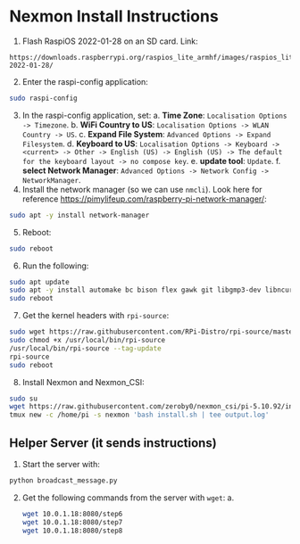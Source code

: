 # Nexmon Install Instructions

1. Flash RaspiOS 2022-01-28 on an SD card. Link:
```
https://downloads.raspberrypi.org/raspios_lite_armhf/images/raspios_lite_armhf-2022-01-28/
```
2. Enter the raspi-config application:
```zsh
sudo raspi-config
```
3. In the raspi-config application, set:
    a. **Time Zone**: `Localisation Options -> Timezone`.
    b. **WiFi Country to US**: `Localisation Options -> WLAN Country -> US`.
    c. **Expand File System**: `Advanced Options -> Expand Filesystem`.
    d. **Keyboard to US**: `Localisation Options -> Keyboard -> <current> -> Other -> English (US) -> English (US) -> The default for the keyboard layout -> no compose key`.
    e. **update tool**: `Update`.
    f. **select Network Manager**: `Advanced Options -> Network Config -> NetworkManager`.
4. Install the network manager (so we can use `nmcli`). Look here for reference https://pimylifeup.com/raspberry-pi-network-manager/:
```zsh
sudo apt -y install network-manager
```
5. Reboot:
```zsh
sudo reboot
```
6. Run the following:
```zsh
sudo apt update
sudo apt -y install automake bc bison flex gawk git libgmp3-dev libncurses5-dev libssl-dev libtool-bin make python-is-python2 qpdf tcpdump texinfo tmux
sudo reboot
```
7. Get the kernel headers with `rpi-source`:
```zsh
sudo wget https://raw.githubusercontent.com/RPi-Distro/rpi-source/master/rpi-source -O /usr/local/bin/rpi-source
sudo chmod +x /usr/local/bin/rpi-source
/usr/local/bin/rpi-source --tag-update
rpi-source
sudo reboot
```
8. Install Nexmon and Nexmon_CSI:
```zsh
sudo su
wget https://raw.githubusercontent.com/zeroby0/nexmon_csi/pi-5.10.92/install.sh -O install.sh
tmux new -c /home/pi -s nexmon 'bash install.sh | tee output.log'
```

## Helper Server (it sends instructions)

1. Start the server with:
```zsh
python broadcast_message.py
```
2. Get the following commands from the server with `wget`:
    a.
    ```zsh
    wget 10.0.1.18:8080/step6
    wget 10.0.1.18:8080/step7
    wget 10.0.1.18:8080/step8
    ```
